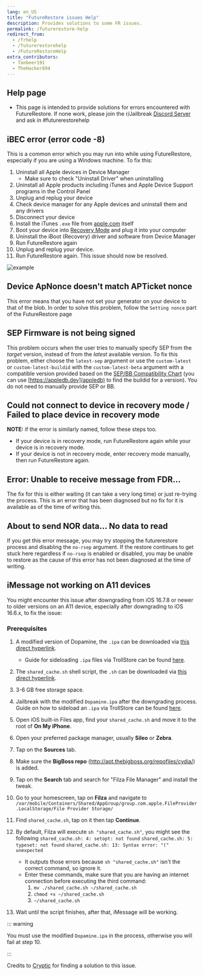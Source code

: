 ```yaml
---
lang: en_US
title: "FutureRestore issues Help"
description: Provides solutions to some FR issues.
permalink: /futurerestore-help
redirect_from:
  - /frhelp
  - /futurerestorehelp
  - /FutureRestoreHelp
extra_contributors:
  - Tanbeer191
  - TheHacker894
---
```


## Help page

- This page is intended to provide solutions for errors encountered with FutureRestore. If none work, please join the r/Jailbreak [Discord Server](https://discord.gg/9apvC4C3CC) and ask in #futurerestorehelp

## iBEC error (error code -8)
This is a common error which you may run into while using FutureRestore, especially if you are using a Windows machine.
To fix this:
1. Uninstall all Apple devices in Device Manager
    - Make sure to check "Uninstall Driver" when uninstalling
1. Uninstall all Apple products including iTunes and Apple Device Support programs in the Control Panel
1. Unplug and replug your device
1. Check device manager for any Apple devices and uninstall them and any drivers
1. Disconnect your device
1. Install the iTunes `.exe` file from [apple.com](https://support.apple.com/kb/DL1816?locale=en_US) itself
1. Boot your device into [Recovery Mode](https://www.howtogeek.com/396530/how-to-put-your-iphone-or-ipad-into-recovery-mode/) and plug it into your computer
1. Uninstall the iBoot (Recovery) driver and software from Device Manager
1. Run FutureRestore again
1. Unplug and replug your device.
1. Run FutureRestore again. This issue should now be resolved.

![example](https://media.discordapp.net/attachments/825122925204078622/839186681202212904/unknown.png)

## Device ApNonce doesn't match APTicket nonce

This error means that you have not set your generator on your device to that of the blob. In order to solve this problem, follow the `Setting nonce` part of the <router-link to="/futurerestore">FutureRestore page</router-link>

## SEP Firmware is not being signed

This problem occurs when the user tries to manually specify SEP from the *target* version, instead of from the *latest* available version. To fix this problem, either choose the `latest-sep` argument or use the `custom-latest` or `custom-latest-buildid` with the `custom-latest-beta` argument with a compatible version provided based on the [SEP/BB Compatibility Chart](https://docs.google.com/spreadsheets/d/1Mb1UNm6g3yvdQD67M413GYSaJ4uoNhLgpkc7YKi3LBs/edit#gid=0) (you can use [https://appledb.dev](appledb) to find the buildid for a version). You do not need to manually provide SEP or BB.

## Could not connect to device in recovery mode / Failed to place device in recovery mode

**NOTE:** if the error is similarly named, follow these steps too.

- If your device is in recovery mode, run FutureRestore again while your device is in recovery mode.
- If your device is not in recovery mode, enter recovery mode manually, then run FutureRestore again.

## Error: Unable to receive message from FDR...

The fix for this is either waiting (it can take a very long time) or just re-trying the process. 
This is an error that has been diagnosed but no fix for it is available as of the time of writing this.

## About to send NOR data... No data to read

If you get this error message, you may try stopping the futurerestore process and disabling the `no-rsep` argument. If the restore continues to get stuck here regardless if `no-rsep` is enabled or disabled, you may be unable to restore as the cause of this error has not been diagnosed at the time of writing. 

## iMessage not working on A11 devices

You might encounter this issue after downgrading from iOS 16.7.8 or newer to older versions on an A11 device, especially after downgrading to iOS 16.6.x, to fix the issue:

### Prerequisites
1. A modified version of Dopamine, the `.ipa` can be downloaded via [this direct hyperlink](https://cdn.discordapp.com/attachments/1220760232838303794/1353532814477496430/Dopamine.ipa?ex=67e9e82a&is=67e896aa&hm=0d926812737fe305db47d52d07b5f410b12fe9ae81cb6d74a9a2bae3d4ee1632&).
   - Guide for sideloading `.ipa` files via TrollStore can be found [here](https://ios.cfw.guide/installing-trollstore/).
2. The `shared_cache.sh` shell script, the `.sh` can be downloaded via [this direct hyperlink](https://cdn.discordapp.com/attachments/1220760232838303794/1353532814825361479/shared_cache.sh?ex=67e9e82a&is=67e896aa&hm=59c58bd2b7079040b702cac165216a2ad56da05bad3decf83e0a03d48768ef1a&).
3. 3-6 GB free storage space.

1. Jailbreak with the modified `Dopamine.ipa` after the downgrading process. Guide on how to sideload an `.ipa` via TrollStore can be found [here](https://ios.cfw.guide/installing-trollstore/).
2. Open iOS built-in Files app, find your `shared_cache.sh` and move it to the root of **On My iPhone**.
3. Open your preferred package manager, usually **Sileo** or **Zebra**.
4. Tap on the **Sources** tab.
5. Make sure the **BigBoss repo** (http://apt.thebigboss.org/repofiles/cydia/) is added.
6. Tap on the **Search** tab and search for "Filza File Manager" and install the tweak.
7. Go to your homescreen, tap on **Filza** and navigate to
   `/var/mobile/Containers/Shared/AppGroup/group.com.apple.FileProvider.LocalStorage/File Provider Storage/`
9. Find `shared_cache.sh`, tap on it then tap **Continue**.
10. By default, Filza will execute `sh "shared_cache.sh"`, you might see the following
    `shared_cache.sh: 4: setopt: not found`
    `shared_cache.sh: 5: typeset: not found`
    `shared_cache.sh: 13: Syntax error: "(" unexpected`

    - It outputs those errors because `sh "shared_cache.sh"` isn't the correct command, so ignore it.
    - Enter these commands, make sure that you are having an internet connection before executing the third command:
        1. `mv ./shared_cache.sh ~/shared_cache.sh`
        2. `chmod +x ~/shared_cache.sh`
        3. `~/shared_cache.sh`
    
11. Wait until the script finishes, after that, iMessage will be working.

::: warning

You must use the modified `Dopamine.ipa` in the process, otherwise you will fail at step 10.

:::

Credits to [Cryptic](https://github.com/cryptiiiic) for finding a solution to this issue.
